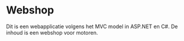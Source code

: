 # Webshop

Dit is een webapplicatie volgens het MVC model in ASP.NET en C#.
De inhoud is een webshop voor motoren.
